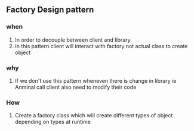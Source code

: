 ## Factory Design pattern

### when
1. In order to decouple between client and library
2. In this pattern client will interact with factory not actual class to create object

### why
1. If we don't use this pattern wheneven there is change in library ie Anminal call client also need to modify their code

### How
1. Create a factory class which will create different types of object depending on types at runtime

